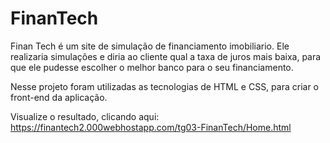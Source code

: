 # FinanTech
Finan Tech é um site de simulação de financiamento imobiliario. Ele realizaria simulações e diria ao cliente qual a taxa de juros mais baixa, para que ele pudesse escolher o melhor banco para o seu financiamento. 


Nesse projeto foram utilizadas as tecnologias de HTML e CSS, para criar  o front-end da aplicação. 

Visualize o resultado, clicando aqui: https://finantech2.000webhostapp.com/tg03-FinanTech/Home.html
